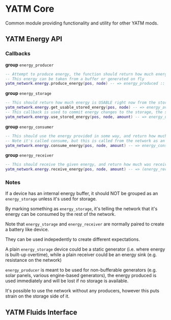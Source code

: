# YATM Core

Common module providing functionality and utility for other YATM mods.

## YATM Energy API

### Callbacks

__group__ `energy_producer`

```lua
-- Attempt to produce energy, the function should return how much energy is produced
-- This energy can be taken from a buffer or generated on fly
yatm_network.energy.produce_energy(pos, node) -- => energy_produced :: integer
```

__group__ `energy_storage`

```lua
-- This should return how much energy is USABLE right now from the storage (not it's total capacity)
yatm_network.energy.get_usable_stored_energy(pos, node) -- => energy_available :: integer
-- This callback is used to commit energy changes to the storage, the storage should subtract as much of the amount as it can and return the amount it was able to subtract.
yatm_network.energy.use_stored_energy(pos, node, amount) -- => energy_used :: integer
```

__group__ `energy_consumer`

```lua
-- This should use the energy provided in some way, and return how much of that energy was used
-- Note it's called consume, but this is called from the network as an order to the node "consume this energy"
yatm_network.energy.consume_energy(pos, node, amount) -- => energy_consumed :: integer
```

__group__ `energy_receiver`

```lua
-- This should receive the given energy, and return how much was received
yatm_network.energy.receive_energy(pos, node, amount) -- => (energy_received :: integer)
```

### Notes

If a device has an internal energy buffer, it should NOT be grouped as an `energy_storage` unless it's used for storage.

By marking something as `energy_storage`, it's telling the network that it's energy can be consumed by the rest of the network.

Note that `energy_storage` and `energy_receiver` are normally paired to create a battery like device.

They can be used indepedently to create different expectations.

A plain `energy_storage` device could be a static generator (i.e. where energy is built-up overtime), while a plain receiver could be an energy sink (e.g. resistance on the network)

`energy_producer` is meant to be used for non-bufferable generators (e.g. solar panels, various engine-based generators), the energy produced is used immediately and will be lost if no storage is available.

It's possible to use the network without any producers, however this puts strain on the storage side of it.

## YATM Fluids Interface
